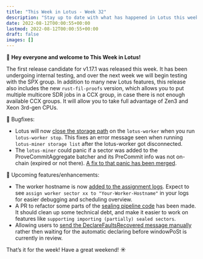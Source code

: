 ```yaml
---
title: "This Week in Lotus - Week 32"
description: "Stay up to date with what has happened in Lotus this week"
date: 2022-08-12T00:00:55+00:00
lastmod: 2022-08-12T00:00:55+00:00
draft: false
images: []
---
```


:wave: **Hey everyone and welcome to This Week in Lotus!**

The first release candidate for v1.17.1 was released this week. It has been undergoing internal testing, and over the next week we will begin testing with the SPX group. In addition to many new Lotus features, this release also includes the new `rust-fil-proofs` version, which allows you to put multiple multicore SDR jobs in a CCX group, in case there is not enough available CCX groups. It will allow you to take full advantage of Zen3 and Xeon 3rd-gen CPUs.

:bug: Bugfixes:
- Lotus will now [close the storage path](https://github.com/filecoin-project/lotus/pull/9153) on the `lotus-worker` when you run `lotus-worker stop`. This fixes an error message seen when running `lotus-miner storage list` after the lotus-worker got disconnected.
- The `lotus-miner` could panic if a sector was added to the ProveCommitAggregate batcher and its PreCommit info was not on-chain (expired or not there). [A fix to that panic has been merged](https://github.com/filecoin-project/lotus/pull/9141).

:rocket: Upcoming features/enhancements:
- The worker hostname is now [added to the assignment logs](https://github.com/filecoin-project/lotus/pull/9151). Expect to see `assign worker sector xx to "Your-Worker-Hostname"` in your logs for easier debugging and scheduling overview.
- A PR to refactor some parts of the [sealing pipeline code](https://github.com/filecoin-project/lotus/pull/9142) has been made. It should clean up some technical debt, and make it easier to work on features like `supporting importing (partially) sealed sectors`.
- Allowing users to [send the DeclareFaultsRecovered message manually](https://github.com/filecoin-project/lotus/pull/9144) rather then waiting for the automatic declaring before windowPoSt is currently in review.

That’s it for the week! Have a great weekend! :sunny: